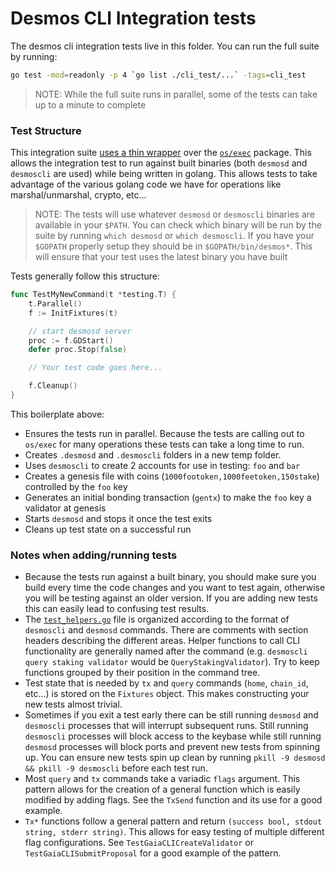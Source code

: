 # Desmos CLI Integration tests

The desmos cli integration tests live in this folder. You can run the full suite by running:

```bash
go test -mod=readonly -p 4 `go list ./cli_test/...` -tags=cli_test
```

> NOTE: While the full suite runs in parallel, some of the tests can take up to a minute to complete

### Test Structure

This integration suite [uses a thin wrapper](https://godoc.org/github.com/cosmos/cosmos-sdk/tests) over the [`os/exec`](https://golang.org/pkg/os/exec/) package. This allows the integration test to run against built binaries (both `desmosd` and `desmoscli` are used) while being written in golang. This allows tests to take advantage of the various golang code we have for operations like marshal/unmarshal, crypto, etc...

> NOTE: The tests will use whatever `desmosd` or `desmoscli` binaries are available in your `$PATH`. You can check which binary will be run by the suite by running `which desmosd` or `which desmoscli`. If you have your `$GOPATH` properly setup they should be in `$GOPATH/bin/desmos*`. This will ensure that your test uses the latest binary you have built

Tests generally follow this structure:

```go
func TestMyNewCommand(t *testing.T) {
    t.Parallel()
    f := InitFixtures(t)

    // start desmosd server
    proc := f.GDStart()
    defer proc.Stop(false)

    // Your test code goes here...

    f.Cleanup()
}
```

This boilerplate above:

- Ensures the tests run in parallel. Because the tests are calling out to `os/exec` for many operations these tests can take a long time to run.
- Creates `.desmosd` and `.desmoscli` folders in a new temp folder.
- Uses `desmoscli` to create 2 accounts for use in testing: `foo` and `bar`
- Creates a genesis file with coins (`1000footoken,1000feetoken,150stake`) controlled by the `foo` key
- Generates an initial bonding transaction (`gentx`) to make the `foo` key a validator at genesis
- Starts `desmosd` and stops it once the test exits
- Cleans up test state on a successful run

### Notes when adding/running tests

- Because the tests run against a built binary, you should make sure you build every time the code changes and you want to test again, otherwise you will be testing against an older version. If you are adding new tests this can easily lead to confusing test results.
- The [`test_helpers.go`](cli_test/test_helpers.go) file is organized according to the format of `desmoscli` and `desmosd` commands. There are comments with section headers describing the different areas. Helper functions to call CLI functionality are generally named after the command (e.g. `desmoscli query staking validator` would be `QueryStakingValidator`). Try to keep functions grouped by their position in the command tree.
- Test state that is needed by `tx` and `query` commands (`home`, `chain_id`, etc...) is stored on the `Fixtures` object. This makes constructing your new tests almost trivial.
- Sometimes if you exit a test early there can be still running `desmosd` and `desmoscli` processes that will interrupt subsequent runs. Still running `desmoscli` processes will block access to the keybase while still running `desmosd` processes will block ports and prevent new tests from spinning up. You can ensure new tests spin up clean by running `pkill -9 desmosd && pkill -9 desmoscli` before each test run.
- Most `query` and `tx` commands take a variadic `flags` argument. This pattern allows for the creation of a general function which is easily modified by adding flags. See the `TxSend` function and its use for a good example.
- `Tx*` functions follow a general pattern and return `(success bool, stdout string, stderr string)`. This allows for easy testing of multiple different flag configurations. See `TestGaiaCLICreateValidator` or `TestGaiaCLISubmitProposal` for a good example of the pattern.
